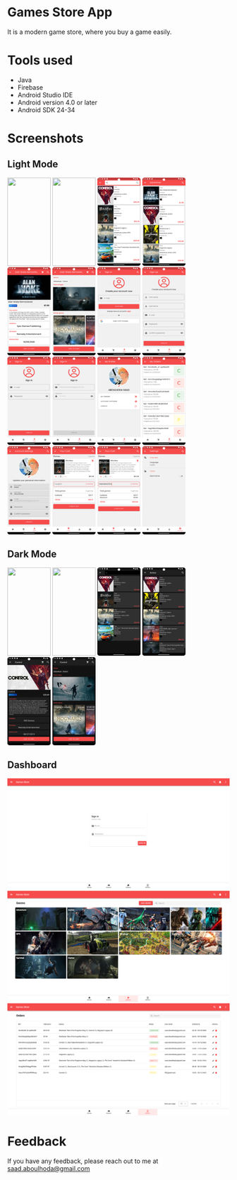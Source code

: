 # Games Store App

It is a modern game store, where you buy a game easily.


# Tools used
- Java
- Firebase
- Android Studio IDE
- Android version 4.0 or later
- Android SDK 24-34

# Screenshots

## Light Mode

<img src="https://github.com/N1AKAI/Games_Store_App/blob/master/screenshots/Light%20Mode/s1.png" width="98" height="200" /> <img src="https://github.com/N1AKAI/Games_Store_App/blob/master/screenshots/Light%20Mode/s2.png" width="98" height="200" /> <img src="https://github.com/N1AKAI/Games_Store_App/blob/master/screenshots/Light%20Mode/s3.png" width="98" height="200" /> <img src="https://github.com/N1AKAI/Games_Store_App/blob/master/screenshots/Light%20Mode/s4.png" width="98" height="200" /> <img src="https://github.com/N1AKAI/Games_Store_App/blob/master/screenshots/Light%20Mode/s5.png" width="98" height="200" /> <img src="https://github.com/N1AKAI/Games_Store_App/blob/master/screenshots/Light%20Mode/s6.png" width="98" height="200" /> <img src="https://github.com/N1AKAI/Games_Store_App/blob/master/screenshots/Light%20Mode/s7.png" width="98" height="200" /> <img src="https://github.com/N1AKAI/Games_Store_App/blob/master/screenshots/Light%20Mode/s8.png" width="98" height="200" /> <img src="https://github.com/N1AKAI/Games_Store_App/blob/master/screenshots/Light%20Mode/s9.png" width="98" height="200" /> <img src="https://github.com/N1AKAI/Games_Store_App/blob/master/screenshots/Light%20Mode/s10.png" width="98" height="200" /> <img src="https://github.com/N1AKAI/Games_Store_App/blob/master/screenshots/Light%20Mode/s11.png" width="98" height="200" /> <img src="https://github.com/N1AKAI/Games_Store_App/blob/master/screenshots/Light%20Mode/s12.png" width="98" height="200" /> <img src="https://github.com/N1AKAI/Games_Store_App/blob/master/screenshots/Light%20Mode/s13.png" width="98" height="200" /> <img src="https://github.com/N1AKAI/Games_Store_App/blob/master/screenshots/Light%20Mode/s14.png" width="98" height="200" /> <img src="https://github.com/N1AKAI/Games_Store_App/blob/master/screenshots/Light%20Mode/s15.png" width="98" height="200" /> <img src="https://github.com/N1AKAI/Games_Store_App/blob/master/screenshots/Light%20Mode/s16.png" width="98" height="200" />

## Dark Mode

<img src="https://github.com/N1AKAI/Games_Store_App/blob/master/screenshots/Dark%20Mode/s1.png" width="98" height="200" /> <img src="https://github.com/N1AKAI/Games_Store_App/blob/master/screenshots/Dark%20Mode/s2.png" width="98" height="200" /> <img src="https://github.com/N1AKAI/Games_Store_App/blob/master/screenshots/Dark%20Mode/s3.png" width="98" height="200" /> <img src="https://github.com/N1AKAI/Games_Store_App/blob/master/screenshots/Dark%20Mode/s4.png" width="98" height="200" /> <img src="https://github.com/N1AKAI/Games_Store_App/blob/master/screenshots/Dark%20Mode/s5.png" width="98" height="200" /> <img src="https://github.com/N1AKAI/Games_Store_App/blob/master/screenshots/Dark%20Mode/s6.png" width="98" height="200" />

## Dashboard

<img src="https://github.com/N1AKAI/Games_Store_App/blob/master/screenshots/Dashboard/d_s_1.png" />

<img src="https://github.com/N1AKAI/Games_Store_App/blob/master/screenshots/Dashboard/d_s_2.png" />

<img src="https://github.com/N1AKAI/Games_Store_App/blob/master/screenshots/Dashboard/d_s_3.png" />



# Feedback

If you have any feedback, please reach out to me at saad.aboulhoda@gmail.com
